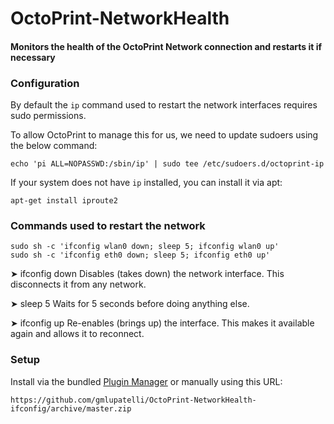 # OctoPrint-NetworkHealth

#### Monitors the health of the OctoPrint Network connection and restarts it if necessary

### Configuration

By default the `ip` command used to restart the network interfaces requires sudo permissions. 

To allow OctoPrint to manage this for us, we need to update sudoers using the below command:
```
echo 'pi ALL=NOPASSWD:/sbin/ip' | sudo tee /etc/sudoers.d/octoprint-ip
```

If your system does not have `ip` installed, you can install it via apt:
```
apt-get install iproute2
```

### Commands used to restart the network
```
sudo sh -c 'ifconfig wlan0 down; sleep 5; ifconfig wlan0 up'
sudo sh -c 'ifconfig eth0 down; sleep 5; ifconfig eth0 up'
```
➤ ifconfig <interface> down
Disables (takes down) the network interface. This disconnects it from any network.

➤ sleep 5
Waits for 5 seconds before doing anything else.

➤ ifconfig <interface> up
Re-enables (brings up) the interface. This makes it available again and allows it to reconnect.

### Setup

Install via the bundled [Plugin Manager](https://docs.octoprint.org/en/master/bundledplugins/pluginmanager.html)
or manually using this URL:

    https://github.com/gmlupatelli/OctoPrint-NetworkHealth-ifconfig/archive/master.zip
